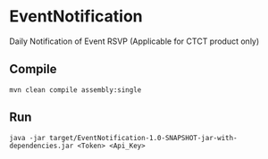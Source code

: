 # EventNotification
Daily Notification of Event RSVP (Applicable for CTCT product only)

## Compile
```
mvn clean compile assembly:single
```

## Run
```
java -jar target/EventNotification-1.0-SNAPSHOT-jar-with-dependencies.jar <Token> <Api_Key>
```
